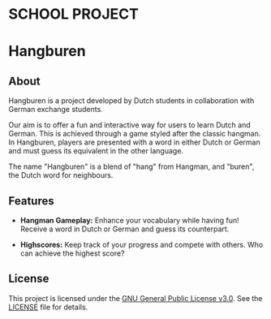 # SCHOOL PROJECT


# Hangburen

## About

Hangburen is a project developed by Dutch students in collaboration with German exchange students.

Our aim is to offer a fun and interactive way for users to learn Dutch and German. This is achieved through a game styled after the classic hangman. In Hangburen, players are presented with a word in either Dutch or German and must guess its equivalent in the other language.

The name "Hangburen" is a blend of "hang" from Hangman, and "buren", the Dutch word for neighbours.

## Features

- **Hangman Gameplay:** Enhance your vocabulary while having fun! Receive a word in Dutch or German and guess its counterpart.
  
- **Highscores:** Keep track of your progress and compete with others. Who can achieve the highest score?

## License

This project is licensed under the [GNU General Public License v3.0](LICENSE). See the [LICENSE](LICENSE) file for details.
